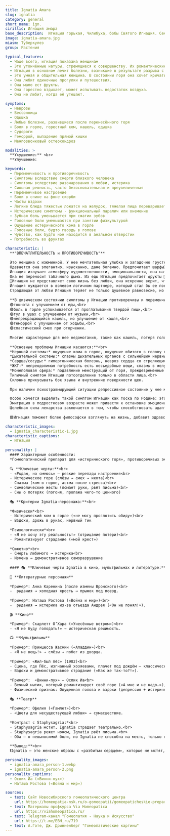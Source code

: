 ```yaml
---
title: Ignatia Amara
slug: ignatia
category: general
short_name: ign.
cirillic: Игнация амара
base_description:  Игнация горькая, Чилибуха, бобы Святого Игнация. Семейство Логаниевые (Loganiaceae)
image: ignatia-amara.jpg
miasm: Туберкулез
group: Растения

typical_features:
  - Чаще всего, игнация показана женщинам
  - Это утончённые натуры, стремящиеся к совершенству. Их романтические представления о жизни сталкиваются с повседневностью и возникает болезнь.
  - Игнация в основном лечит болезни, возникшие в результате разрыва с любимым человеком, потери близкого родственника, друга. Характерны горестные вздохи, изменчивость настроения, потеря желания фруктов. Своё горе она держит в себе. Её оживляют путешествия. 
  - Это умная и общительная женщина. В состоянии горя она хочет кричать, но только молча плачет в подушку.
  - Она любит одиночные прогулки и путешествия.
  - Она мало ест фрукты.
  - Она горестно вздыхает, может испытывать недостаток воздуха.
  - Она не любит, когда её утешают.

symptoms:
  - Неврозы
  - Бессонницы
  - Одышка 
  - Любые болезни, развившиеся после перенесённого горя
  - Боли в горле, горестный ком, кашель, одышка
  - Судороги
  - Геморрой, выпадение прямой кишки
  - Межпозвонковый остеохондроз

modalities: >
  **Ухудшение:** <br>
  **Улучшение: 

keywords:
  - Переменчивость и противоречивость
  - Симптомы вследствие смерти близкого человека
  - Симптомы вследствие разочарования в любви, истерика
  - Сильная ревность, часто безосновательная и преувеличенная
  - Переменчивое настроение
  - Боли в спине на фоне скорби
  - Часты вздохи
  - Легкие блюда тяжестью ложатся на желудок, тяжелая пища переваривается легко
  - Истерические симптомы - функциональный паралич или онемение
  - Зубная боль уменьшается при сжатии зубов
  - Головные боли уменьшаются при занятии физкультурой
  - Ощущение истерического кома в горле
  - Головные боли, будто гвоздь в голове
  - Чувство, как будто нож находится в анальном отверстии
  - Потребность во фруктах

characteristic: |
  **"ВПЕЧАТЛИТЕЛЬНОСТЬ и ПРОТИВОРЕЧИВОСТЬ"**

  Это женщина с изюминкой. У нее мечтательная улыбка и загадочно грустные глаза, темные волосы и густые брови, смуглая кожа и длинная лебединая шея.<br>
  Одевается она элегантно, изысканно, даже богемно. Предпочитает шарфы🧣, банты, шляпы👒, перчатки до локтя. <br>
  Игнация излучает атмосферу художественности, эмоциональности, она натура интеллигентная, с быстрым умом, хорошей интуиции, с очень развитым чувственным восприятием.<br>
  Она не переносит табачного дыма. Из еды Игнация предпочитает фрукты 🍏🍑🍇, сыр 🧀, кислую пищу 🍋, помидоры🍅 и хлеб 🥖. От кофе ☕️ ее симптомы усиливаются.<br>
  💞Игнация не представляет свою жизнь без любви, она искренне верит, что любовь может менять и преображать людей. Бескорыстие является ярким элементом романтической любви: желание отдать свое имущество, свое время, любовь, всего себя любимому человеку.<br> 
  Игнация нуждается в волевом логичном партнере, который стал бы ее покровителем и защитником. Когда любимый человек исчезает, то она теряет жизненные ориентиры, до полной потери своей личности, у нее нет внутренних ресурсов, которые бы ей помогли начать новую жизнь.<br> 
  Страдающая от любви Игнация теряет не только душевное равновесие, но и здоровье и начинает болеть.<br>
    
  **В физическом состоянии симптомы у Игнации противоречивы и переменчивы:**<br>
  🟣тошнота с улучшением от еды,<br>
  🟣боль в горле успокаивается от проглатывания твердой пищи,<br>
  🟣гул в ушах с улучшением от музыки,<br>
  🟣непрекращающийся кашель, но улучшение от кашля,<br>
  🟣геморрой с улучшением от ходьбы,<br>
  🟣спастический смех при огорчении.
    
  Многие характерные для нее недомогания, такие как кашель, потеря голоса, дрожь в мышцах и даже паралич, обусловлены подавлением эмоций. Она может заболеть даже от слов осуждения, выраженных в резкой форме.
    
  **Основные проблемы Игнации касаются:**<br>
  *Нервной системы:* ощущение кома в горле, ощущение вбитого в голову гвоздя, нервная зевота, бессоница от мыслей.<br>
  *Дыхательной системы:* спазмы дыхательных органов с сильнейшим нервным сухим кашлем до рвоты, фолликулярный тонзиллит, колющие, стреляющие боли в горле, глубокие частые вздохи.<br>
  *Сердце/сосуды:* гипертоническая болезнь, невроз сердца со стреляющими и колющими болями в области сердца при вдохе, с ощущением сжимания сердца. Нейроциркуляторная дистония : невротическая одышка, кардиалгия, тахикардия. Экстрасистолия у эмоционально лабильной женщины, для которой характерна замкнутость и неустойчивость настроения.<br>
  *ЖКТ:* непреодолимая потребность есть несъедобные вещи, спазмы в желудке, колики, икота.<br> 
  *Мочеполовая сфера:* подавление менструаций от горя, преждевременные и слишком обильные менструации, внезапные непреодолимые позывы к мочеиспусканию, постоянные позывы к мочеиспусканию после кофе.<br>
  Типичный симптом Игнации потоотделение только в области лица.<br>
  Склонна прикусывать бок языка и внутренние поверхности щек.
    
  При наличии психотравмирующей ситуации депрессивное состояние у нее может чередоваться с истерическими акцентами в характере. Это женщина с затаенным горем, повышенной впечатлительностью и повышенной чувствительностью.

  Особо хочется выделить такой симптом Игнации как тоска по Родине: это истощающее и болезненное состояние.<br> 
  Эмиграция в подростковом возрасте может привести к остановке эмоционального развития. У людей тоскующих по родной стране, могут развиться крапивница, боли в желудке, головные боли, геморрой, невралгия, менструальные расстройства.<br> 
  Целебная сила лекарства заключается в том, чтобы способствовать адаптации к нежелательным, но неизбежным условиям.
  
  🟪Игнация поможет более философски взглянуть на жизнь, добавит здравомыслия, успокоит и поможет преодолеть настоящее. 

characteristic_images: 
  - ignatia_characteristic-1.jpg
characteristic_captions:
  - Игнация
  
personality: |
  #### Характерные особенности:
  *Гомеопатический препарат для «истерического горя», противоречивых эмоций и спазматических реакций*
  
  🔍 **Ключевые черты:**<br>
  - «Рыдаю, но смеюсь» — резкие перепады настроения<br>
  - Истерическое горе (слёзы → смех → икота)<br>
  - Спазмы (ком в горле, астма после стресса)<br>
  - Символические жесты (ломает руки, рвёт письма)<br>
  - Сны о потерях (погоня, пропажа чего-то ценного)
  
  🎭 **Критерии Ignatia-персонажа:**<br>
  
  *Физически*<br>
  - Истерический ком в горле («не могу проглотить обиду»)<br>
  - Вздохи, дрожь в руках, нервный тик
  
  *Психологически*<br>
  - «Я не хочу эту реальность!» (отрицание потери)<br>
  - Романтизирует страдание («мой крест»)
  
  *Сюжетно*<br>
  - Смерть любимого → истерика<br>
  - Измена → демонстративное саморазрушение
  
  #### 🎭 **Ключевые черты Ignatia в кино, мультфильмах и литературе:**
  
  📖 **Литературные персонажи**
  
  *Пример*: Анна Каренина (после измены Вронского)<br>
  -  рыдания → холодная ярость → прыжок под поезд.
  
  *Пример*: Наташа Ростова («Война и мир»)<br>
  -  рыдания → истерика из-за отъезда Андрея («Он не понял!»).
  
  🎬 **Кино**

  *Пример*: Скарлетт О’Хара («Унесённые ветром»)<br>
  - «Я не буду голодать!» → истерическая решимость.
  
  📺 **Мультфильмы**
  
  *Пример*: Принцесса Жасмин («Аладдин»)<br>
  - «Я не вещь!» → слёзы → побег из дворца.
  
  *Пример*: «Жил-был пёс» (1982)<br>
  - Сцена, где Пёс, изгнанный хозяевами, плачет под дождём — классическая «истерика брошенности».<br>
  - Вздохи и демонстративное страдание («Как же так-то?!»).
  
  *Пример*:  «Винни-пух» – Ослик Иа<br>
  - Вечный нытик, который романтизирует своё горе («А мне и не надо…»), но страдает театрально.<br>
  - Физический признак: Опущенная голова и вздохи (депрессия + истерический компонент).
  
  🎭 **Театр**
  
  *Пример*: Офелия («Гамлет»)<br>
  - «Цветы для несуществующей любви» → сумасшествие.
  
  *Контраст с Staphysagria:*<br>
  - Staphysagria мстит, Ignatia страдает театрально.<br>
  - Staphysagria режет ножом, Ignatia рвёт письма.<br>
  - Оба — о невыносимой боли, но Ignatia не способна на месть, только на саморазрушение.
  
  **Вывод:**<br>
  ❗️Ignatia — это женские образы с «разбитым сердцем», которые не мстят, а страдают красиво, с надрывом. Их главное оружие — не нож, а слёзы.

personality_images:
  - ignatia-amara_person-1.webp
  - ignatia-amara_person-2.png
personality_captions: 
  - Ослик Иа («Винни-пух»)
  - Наташа Ростова («Война и мир»)

sources:
  - text: Сайт Новосибирского гомеопатического центра
    url: https://homeopatia-nsk.ru/o-gomeopatii/gomeopaticheskie-preparaty-prosto-i-ponyatno/332-ignatsiya-v-gomeopatii-ignatia-amara.html
  - text: Материалы профкурса Via Homeopatica
    url: https://viahomeopatica.ru/
  - text: Telegram-канал "Гомеопатия - Наука и Искусство"
    url: https://t.me/EBH_ru/719
  - text: А.Готе, Дж. Дринненберг "Гомеопатические картины"
---
```

